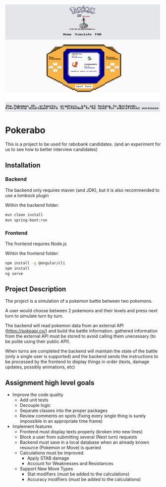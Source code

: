<img src="https://github.com/PHR1990/pokerabo/blob/main/gitbanner.png" 
     style="width: 500px; height: auto;"/>


# Pokerabo
This is a project to be used for rabobank candidates. (and an experiment for us to see how to better interview candidates)

## Installation
### Backend
The backend only requires maven (and JDK), but it is also recommended to use a lombock plugin

Within the backend folder:
```bash
mvn clean install
mvn spring-boot:run
```
### Frontend
The frontend requires Node.js

Wihtin the frontend folder:
```bash
npm install -g @angular/cli
npm install
ng serve
```

## Project Description

The project is a simulation of a pokemon battle between two pokemons.

A user would choose between 2 pokemons and their levels and press next turn to simulate turn by turn.

The backend will read pokemon data from an external API (https://pokeapi.co/) and build the battle information. 
gathered information from the external API must be stored to avoid calling them unecessary (to be polite using their public API).

When turns are completed the backend will maintain the state of the battle (only a single user is supported) and the backend sends the instructions to be
processed by the frontend to display things in order (texts, damage updates, possibly animations, etc)

## Assignment high level goals

- Improve the code quality
  - Add unit tests
  - Decouple logic
  - Separate classes into the proper packages
  - Review comments on spots (fixing every single thing is surely impossible in an appropriate time frame)
- Implement features 
  - Frontend must display texts properly (broken into new lines)
  - Block a user from submitting several (Next turn) requests
  - Backend must save in a local database when an already known resource (Pokemon or Move) is queried
  - Calculations must be improved:
    - Apply STAB damage
    - Account for Weaknesses and Resistances
  - Support New Move Types
    - Stat modifiers (must be added to the calculations)
    - Accuracy modifiers (must be added to the calculations)

